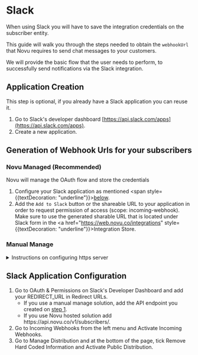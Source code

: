 # Slack

When using Slack you will have to save the integration credentials on the subscriber entity.

This guide will walk you through the steps needed to obtain the `webhookUrl` that Novu requires to send chat messages to your customers.

We will provide the basic flow that the user needs to perform, to successfully send notifications via the Slack integration.

## Application Creation

This step is optional, if you already have a Slack application you can reuse it.

1. Go to Slack's developer dashboard [https://api.slack.com/apps](https://api.slack.com/apps).
2. Create a new application.

## Generation of Webhook Urls for your subscribers

### Novu Managed (Recommended)

Novu will manage the OAuth flow and store the credentials

1. Configure your Slack application as mentioned <span style={{textDecoration: "underline"}}>[below](/channels/chat/slack#slack-application-configuration)</span>.
2. Add the `Add to Slack` button or the shareable URL to your application in order to request permission of access (scope: incoming-webhook).
   <br/>
   Make sure to use the generated sharable URL that is located under Slack form in the <a href="https://web.novu.co/integrations" style={{textDecoration: "underline"}}>Integration Store</a>.

### Manual Manage

<details>
<summary>Instructions on configuring https server</summary>

Create a new endpoint on your server that will handle the following steps (you can use Request Bin for an easy HTTPS service for redirects):

1. Listen for redirect requests to your endpoint (REDIRECT_URL) after the user completes step 5 and grants permissions. Make sure to store the 'code' parameter from the request query as it will be needed later.
2. Send a POST request to <https://slack.com/api/oauth.v2.access> with the following request body:
   Use the "Client ID" and "Client Secret" from Slack's Developer Dashboard under "Basic Information". The request body should be in the format: { code: string, client_id: string, client_secret: string }.
   Store the webhook URL from the response, which can be found under response.data.incoming_webhook.url.
   (read more on Slack's documentation here)
3. When the incoming_webhook.url is obtained you need to save it on the relevant subscriber entity in Novu you can use the node sdk:

   ```typescript
   import { Novu, ChatProviderIdEnum } from '@novu/node';

   const novu = new Novu(process.env.NOVU_API_KEY);

   const body = req.body; // From your HTTPS listener
   await novu.subscribers.setCredentials('subscriberId', ChatProviderIdEnum.Slack, {
     webhookUrl: body.incoming_webhook.url,
   });
   ```

   - subscriberId is a custom identifier used when identifying your users within the Novu platform.
   - providerId is a unique provider identifier. We recommend using our ChatProviderIdEnum (if you're using Node), or any of the following values ('slack', 'discord', 'msteams', 'mattermost') to specify the provider.
   - The third parameter is the credentials object. In this case we use the webhookUrl property to specify the webhook URL generated in the previous step.

   :::info
   You need to set credentials for every subscriber because Slack generates a new Webhook URL on every new app install.
   :::

4. Configure your Slack application as mentioned <span style={{textDecoration: "underline"}}>[below](/channels/chat/slack#slack-application-configuration)</span>.
5. Add the `Add to Slack` button or the shareable URL to your application in order to request permission of access (scope: incoming-webhook).
6. After the end-user finishes the authorization you will get the webhookUrl from the response of the OAuth under body.incoming_webhook.url, that you will use in step 3.
7. You are all set up and ready to send your first chat message via our @novu/node package or directly using the REST API.

</details>

## Slack Application Configuration

1. Go to OAuth & Permissions on Slack's Developer Dashboard and add your REDIRECT_URL in Redirect URLs.
   - If you use a manual manage solution, add the API endpoint you created on [step 1](/channels/chat/slack#manual-manage).
   - If you use Novu hosted solution add https:<span/>//api.novu.co/v1/subscribers/.
2. Go to Incoming Webhooks from the left menu and Activate Incoming Webhooks.
3. Go to Manage Distribution and at the bottom of the page, tick Remove Hard Coded Information and Activate Public Distribution.
